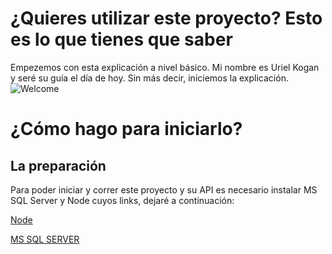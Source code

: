 # ¿Quieres utilizar este proyecto? Esto es lo que tienes que saber
Empezemos con esta explicación a nivel básico. Mi nombre es Uriel Kogan y seré su guía el día de hoy. Sin más decir, iniciemos la explicación.
![Welcome](https://i.pinimg.com/736x/f2/c7/f6/f2c7f62b7cfa21d1e92088c855aa3bd4.jpg)
# ¿Cómo hago para iniciarlo?
## La preparación
Para poder iniciar y correr este proyecto y su API es necesario instalar MS SQL Server y Node cuyos links, dejaré a continuación:

[Node](https://nodejs.org/es/download)

[MS SQL SERVER](https://www.microsoft.com/en-us/sql-server/sql-server-downloads)



